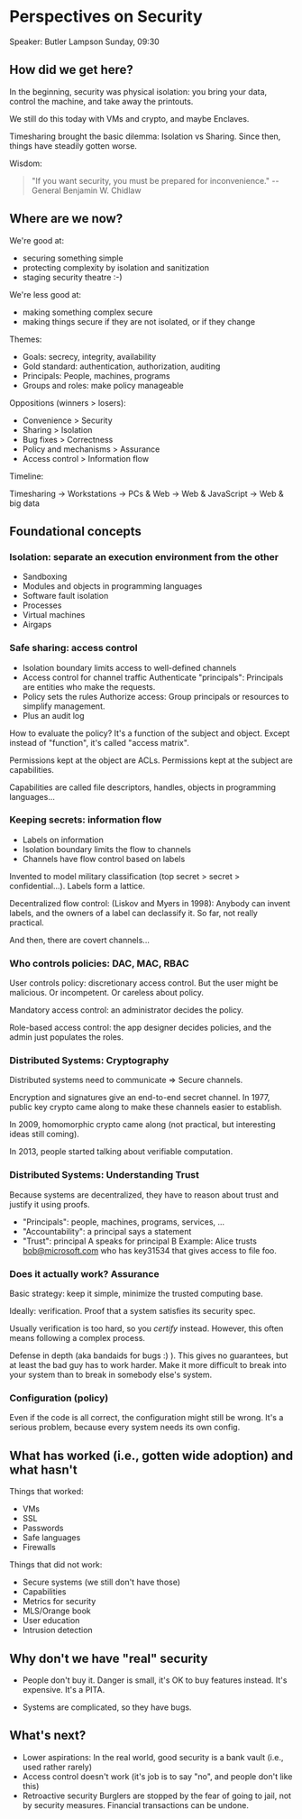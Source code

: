 Perspectives on Security
========================

Speaker: Butler Lampson
Sunday, 09:30


How did we get here?
--------------------

In the beginning, security was physical isolation: you bring your data, control
the machine, and take away the printouts.

We still do this today with VMs and crypto, and maybe Enclaves.

Timesharing brought the basic dilemma: Isolation vs Sharing. Since then, things
have steadily gotten worse.

Wisdom:

> "If you want security, you must be prepared for inconvenience."
>  -- General Benjamin W. Chidlaw


Where are we now?
-----------------

We're good at:
- securing something simple
- protecting complexity by isolation and sanitization
- staging security theatre :-)

We're less good at:
- making something complex secure
- making things secure if they are not isolated, or if they change

Themes:

- Goals: secrecy, integrity, availability
- Gold standard: authentication, authorization, auditing
- Principals: People, machines, programs
- Groups and roles: make policy manageable

Oppositions (winners > losers):

- Convenience > Security
- Sharing > Isolation
- Bug fixes > Correctness
- Policy and mechanisms > Assurance
- Access control > Information flow

Timeline:

Timesharing -> Workstations -> PCs & Web -> Web & JavaScript -> Web & big data


Foundational concepts
---------------------

### Isolation: separate an execution environment from the other

- Sandboxing
- Modules and objects in programming languages
- Software fault isolation
- Processes
- Virtual machines
- Airgaps

### Safe sharing: access control

- Isolation boundary limits access to well-defined channels
- Access control for channel traffic
  Authenticate "principals": Principals are entities who make the requests.
- Policy sets the rules
  Authorize access: Group principals or resources to simplify management.
- Plus an audit log

How to evaluate the policy? It's a function of the subject and object. Except
instead of "function", it's called "access matrix".

Permissions kept at the object are ACLs. Permissions kept at the subject are
capabilities.

Capabilities are called file descriptors, handles, objects in programming
languages...

### Keeping secrets: information flow

- Labels on information
- Isolation boundary limits the flow to channels
- Channels have flow control based on labels

Invented to model military classification (top secret > secret >
confidential...). Labels form a lattice.

Decentralized flow control: (Liskov and Myers in 1998): Anybody can invent
labels, and the owners of a label can declassify it. So far, not really
practical.

And then, there are covert channels...

### Who controls policies: DAC, MAC, RBAC

User controls policy: discretionary access control. But the user might be
malicious. Or incompetent. Or careless about policy.

Mandatory access control: an administrator decides the policy.

Role-based access control: the app designer decides policies, and the admin just
populates the roles.

### Distributed Systems: Cryptography

Distributed systems need to communicate => Secure channels.

Encryption and signatures give an end-to-end secret channel. In 1977, public key
crypto came along to make these channels easier to establish.

In 2009, homomorphic crypto came along (not practical, but interesting ideas
still coming).

In 2013, people started talking about verifiable computation.

### Distributed Systems: Understanding Trust

Because systems are decentralized, they have to reason about trust and justify
it using proofs.

- "Principals": people, machines, programs, services, ...
- "Accountability": a principal says a statement
- "Trust": principal A speaks for principal B
  Example: Alice trusts bob@microsoft.com who has key31534 that gives access to
  file foo.

### Does it actually work? Assurance

Basic strategy: keep it simple, minimize the trusted computing base.

Ideally: verification. Proof that a system satisfies its security spec.

Usually verification is too hard, so you *certify* instead. However, this often
means following a complex process.

Defense in depth (aka bandaids for bugs :) ). This gives no guarantees, but at
least the bad guy has to work harder. Make it more difficult to break into your
system than to break in somebody else's system.

### Configuration (policy)

Even if the code is all correct, the configuration might still be wrong. It's a
serious problem, because every system needs its own config.


What has worked (i.e., gotten wide adoption) and what hasn't
------------------------------------------------------------

Things that worked:
- VMs
- SSL
- Passwords
- Safe languages
- Firewalls

Things that did not work:
- Secure systems (we still don't have those)
- Capabilities
- Metrics for security
- MLS/Orange book
- User education
- Intrusion detection


Why don't we have "real" security
----------------------------------

- People don't buy it.
  Danger is small, it's OK to buy features instead.
  It's expensive.
  It's a PITA.

- Systems are complicated, so they have bugs.


What's next?
------------

- Lower aspirations: In the real world, good security is a bank vault (i.e.,
  used rather rarely)
- Access control doesn't work (it's job is to say "no", and people don't like
  this)
- Retroactive security
  Burglers are stopped by the fear of going to jail, not by security measures.
  Financial transactions can be undone.
